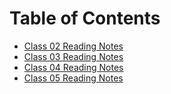 # Table of Contents

- [Class 02 Reading Notes](class-02.md)
- [Class 03 Reading Notes](class-03.md)
- [Class 04 Reading Notes](class-04.md)
- [Class 05 Reading Notes](class-05.md)